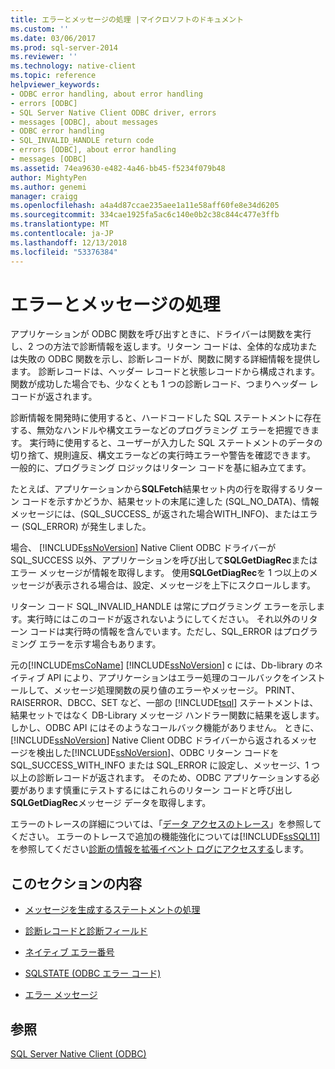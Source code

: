 ```yaml
---
title: エラーとメッセージの処理 |マイクロソフトのドキュメント
ms.custom: ''
ms.date: 03/06/2017
ms.prod: sql-server-2014
ms.reviewer: ''
ms.technology: native-client
ms.topic: reference
helpviewer_keywords:
- ODBC error handling, about error handling
- errors [ODBC]
- SQL Server Native Client ODBC driver, errors
- messages [ODBC], about messages
- ODBC error handling
- SQL_INVALID_HANDLE return code
- errors [ODBC], about error handling
- messages [ODBC]
ms.assetid: 74ea9630-e482-4a46-bb45-f5234f079b48
author: MightyPen
ms.author: genemi
manager: craigg
ms.openlocfilehash: a4a4d87ccae235aee1a11e58aff60fe8e34d6205
ms.sourcegitcommit: 334cae1925fa5ac6c140e0b2c38c844c477e3ffb
ms.translationtype: MT
ms.contentlocale: ja-JP
ms.lasthandoff: 12/13/2018
ms.locfileid: "53376384"
---
```

# <a name="handling-errors-and-messages"></a>エラーとメッセージの処理
  アプリケーションが ODBC 関数を呼び出すときに、ドライバーは関数を実行し、2 つの方法で診断情報を返します。リターン コードは、全体的な成功または失敗の ODBC 関数を示し、診断レコードが、関数に関する詳細情報を提供します。 診断レコードは、ヘッダー レコードと状態レコードから構成されます。 関数が成功した場合でも、少なくとも 1 つの診断レコード、つまりヘッダー レコードが返されます。  
  
 診断情報を開発時に使用すると、ハードコードした SQL ステートメントに存在する、無効なハンドルや構文エラーなどのプログラミング エラーを把握できます。 実行時に使用すると、ユーザーが入力した SQL ステートメントのデータの切り捨て、規則違反、構文エラーなどの実行時エラーや警告を確認できます。 一般的に、プログラミング ロジックはリターン コードを基に組み立てます。  
  
 たとえば、アプリケーションから**SQLFetch**結果セット内の行を取得するリターン コードを示すかどうか、結果セットの末尾に達した (SQL_NO_DATA)、情報メッセージには、(SQL_SUCCESS_ が返された場合WITH_INFO)、またはエラー (SQL_ERROR) が発生しました。  
  
 場合、 [!INCLUDE[ssNoVersion](../../includes/ssnoversion-md.md)] Native Client ODBC ドライバーが SQL_SUCCESS 以外、アプリケーションを呼び出して**SQLGetDiagRec**またはエラー メッセージが情報を取得します。 使用**SQLGetDiagRec**を 1 つ以上のメッセージが表示される場合は、設定、メッセージを上下にスクロールします。  
  
 リターン コード SQL_INVALID_HANDLE は常にプログラミング エラーを示します。実行時にはこのコードが返されないようにしてください。 それ以外のリターン コードは実行時の情報を含んでいます。ただし、SQL_ERROR はプログラミング エラーを示す場合もあります。  
  
 元の[!INCLUDE[msCoName](../../includes/msconame-md.md)] [!INCLUDE[ssNoVersion](../../includes/ssnoversion-md.md)] c には、Db-library のネイティブ API により、アプリケーションはエラー処理のコールバックをインストールして、メッセージ処理関数の戻り値のエラーやメッセージ。 PRINT、RAISERROR、DBCC、SET など、一部の [!INCLUDE[tsql](../../includes/tsql-md.md)] ステートメントは、結果セットではなく DB-Library メッセージ ハンドラー関数に結果を返します。 しかし、ODBC API にはそのようなコールバック機能がありません。 ときに、 [!INCLUDE[ssNoVersion](../../includes/ssnoversion-md.md)] Native Client ODBC ドライバーから返されるメッセージを検出した[!INCLUDE[ssNoVersion](../../includes/ssnoversion-md.md)]、ODBC リターン コードを SQL_SUCCESS_WITH_INFO または SQL_ERROR に設定し、メッセージ、1 つ以上の診断レコードが返されます。 そのため、ODBC アプリケーションする必要があります慎重にテストするにはこれらのリターン コードと呼び出し**SQLGetDiagRec**メッセージ データを取得します。  
  
 エラーのトレースの詳細については、「[データ アクセスのトレース](https://go.microsoft.com/fwlink/?LinkId=125805)」を参照してください。 エラーのトレースで追加の機能強化については[!INCLUDE[ssSQL11](../../includes/sssql11-md.md)]を参照してください[診断の情報を拡張イベント ログにアクセスする](../native-client/features/accessing-diagnostic-information-in-the-extended-events-log.md)します。  
  
## <a name="in-this-section"></a>このセクションの内容  
  
-   [メッセージを生成するステートメントの処理](processing-statements-that-generate-messages.md)  
  
-   [診断レコードと診断フィールド](diagnostic-records-and-fields.md)  
  
-   [ネイティブ エラー番号](native-error-numbers.md)  
  
-   [SQLSTATE &#40;ODBC エラー コード&#41;](sqlstate-odbc-error-codes.md)  
  
-   [エラー メッセージ](error-messages.md)  
  
## <a name="see-also"></a>参照  
 [SQL Server Native Client &#40;ODBC&#41;](../native-client/odbc/sql-server-native-client-odbc.md)  
  
  
